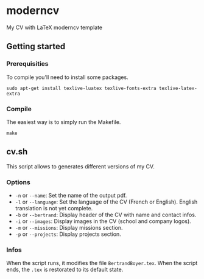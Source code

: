 # moderncv
My CV with LaTeX moderncv template

## Getting started

### Prerequisities
To compile you'll need to install some packages.

```
sudo apt-get install texlive-luatex texlive-fonts-extra texlive-latex-extra
```

### Compile
The easiest way is to simply run the Makefile.

```
make
```

## cv.sh

This script allows to generates different versions of my CV.

### Options

* `-n` or `--name`: Set the name of the output pdf.
* `-l` or `--language`: Set the language of the CV (French or English). English translation is not yet complete.
* `-b` or `--bertrand`: Display header of the CV with name and contact infos.
* `-i` or `--images`: Display images in the CV (school and company logos).
* `-m` or `--missions`: Display missions section.
* `-p` or `--projects`: Display projects section.

### Infos

When the script runs, it modifies the file `BertrandBoyer.tex`. When the script ends, the `.tex` is restorated to its default state.
